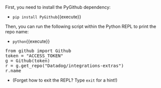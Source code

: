 First, you need to install the PyGithub dependency:
- `pip install PyGithub`{{execute}}

Then, you can run the following script within the Python REPL to print the repo name:
- `python`{{execute}}

<pre class="file" data-target="clipboard">
from github import Github
token = "ACCESS_TOKEN"
g = Github(token)
r = g.get_repo("Datadog/integrations-extras")
r.name
</pre>

- (Forget how to exit the REPL? Type `exit` for a hint!)
